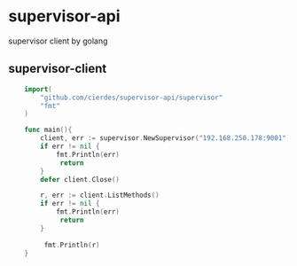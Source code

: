 # supervisor-api
supervisor client by golang



## supervisor-client

```go
	import(
      	"github.com/cierdes/supervisor-api/supervisor"
      	"fmt"
    )

	func main(){
      	client, err := supervisor.NewSupervisor("192.168.250.178:9001")
		if err != nil {
			fmt.Println(err)
          	 return
		}
		defer client.Close()

		r, err := client.ListMethods()
		if err != nil {
			fmt.Println(err)
          	 return
		}
      
      	 fmt.Println(r)
	}
	
```